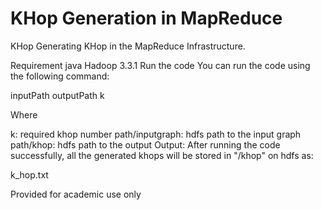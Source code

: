 # KHop Generation in MapReduce
KHop
Generating KHop in the MapReduce Infrastructure.

Requirement
java 
Hadoop 3.3.1
Run the code
You can run the code using the following command:

inputPath outputPath k 

Where

k: required khop number
path/inputgraph: hdfs path to the input graph
path/khop: hdfs path to the output
Output:
After running the code successfully, all the generated khops will be stored in "/khop" on hdfs as:

k_hop.txt

Provided for academic use only
